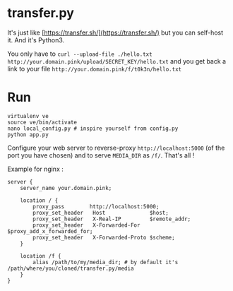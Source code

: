 # transfer.py

It's just like [https://transfer.sh/](https://transfer.sh/) but you can self-host it. And it's Python3.

You only have to `curl --upload-file ./hello.txt http://your.domain.pink/upload/SECRET_KEY/hello.txt` and you get back a link to your file `http://your.domain.pink/f/t0k3n/hello.txt`

# Run

    virtualenv ve
    source ve/bin/activate
    nano local_config.py # inspire yourself from config.py
    python app.py

Configure your web server to reverse-proxy `http://localhost:5000` (of the port you have chosen) and to serve `MEDIA_DIR` as `/f/`. That's all !

Example for nginx :

    server {
        server_name your.domain.pink;

        location / {
            proxy_pass        http://localhost:5000;
            proxy_set_header   Host              $host;
            proxy_set_header   X-Real-IP         $remote_addr;
            proxy_set_header   X-Forwarded-For   $proxy_add_x_forwarded_for;
            proxy_set_header   X-Forwarded-Proto $scheme;
        }

        location /f {
            alias /path/to/my/media_dir; # by default it's /path/where/you/cloned/transfer.py/media
        }
    }
